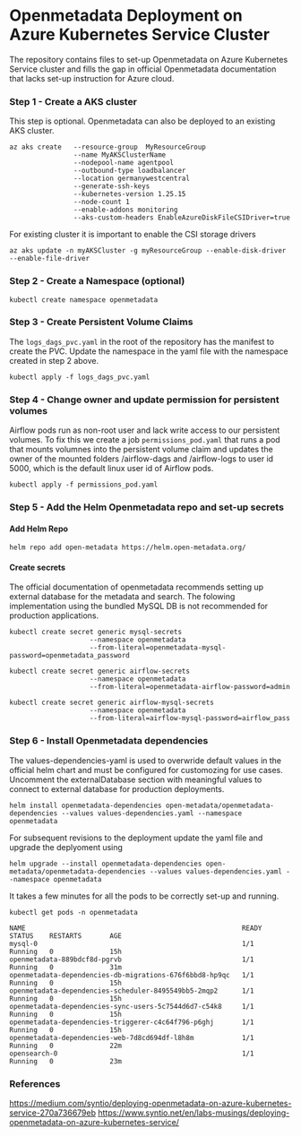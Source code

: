 
# Openmetadata Deployment on Azure Kubernetes Service Cluster
The repository contains files to set-up Openmetadata on Azure Kubernetes Service cluster and fills the gap in official Openmetadata documentation that lacks set-up instruction for Azure cloud.


### Step 1 - Create a AKS cluster
This step is optional. Openmetadata can also be deployed to an existing AKS cluster.
```azure-cli
az aks create   --resource-group  MyResourceGroup
                --name MyAKSClusterName 
                --nodepool-name agentpool 
                --outbound-type loadbalancer 
                --location germanywestcentral 
                --generate-ssh-keys 
    	        --kubernetes-version 1.25.15 
		        --node-count 1 
		        --enable-addons monitoring 
		        --aks-custom-headers EnableAzureDiskFileCSIDriver=true
```
For existing cluster it is important to enable the CSI storage drivers
```azure-cli
az aks update -n myAKSCluster -g myResourceGroup --enable-disk-driver --enable-file-driver
```

### Step 2 - Create a Namespace (optional)
```azure-cli
kubectl create namespace openmetadata
```

### Step 3 - Create Persistent Volume Claims
The `logs_dags_pvc.yaml` in the root of the repository has the manifest to create the PVC. Update the namespace in the yaml file with the namespace created in step 2 above. 
```azure-cli
kubectl apply -f logs_dags_pvc.yaml
```

### Step 4 - Change owner and update permission for persistent volumes
Airflow pods run as non-root user and lack write access to our persistent volumes. To fix this we create a job `permissions_pod.yaml` that runs a pod that mounts volumnes into the persistent volume claim and updates the owner of the mounted folders /airflow-dags and /airflow-logs to user id 5000, which is the default linux user id of Airflow pods.
```azure-cli
kubectl apply -f permissions_pod.yaml
```

### Step 5 - Add the Helm Openmetadata repo and set-up secrets
#### Add Helm Repo
``` azure-cli
helm repo add open-metadata https://helm.open-metadata.org/
```
#### Create secrets
The official documentation of openmetadata recommends setting up external database for the metadata and search. The folowing implementation using the bundled MySQL DB is not recommended for production applications.
```azure-cli
kubectl create secret generic mysql-secrets 
                    --namespace openmetadata 
                    --from-literal=openmetadata-mysql-password=openmetadata_password 
```
```azure-cli
kubectl create secret generic airflow-secrets 
                    --namespace openmetadata 
                    --from-literal=openmetadata-airflow-password=admin 
```
```azure-cli
kubectl create secret generic airflow-mysql-secrets 
                    --namespace openmetadata 
                    --from-literal=airflow-mysql-password=airflow_pass
```
### Step 6 - Install Openmetadata dependencies
The values-dependencies-yaml is used to overwride default values in the official helm chart and must be configured for customozing for use cases. Uncomment the externalDatabase section with meaningful values to connect to external database for production deployments.

```azure-cli
helm install openmetadata-dependencies open-metadata/openmetadata-dependencies --values values-dependencies.yaml --namespace openmetadata
```

For subsequent revisions to the deployment update the yaml file and upgrade the deplyoment using
```azure-cli
helm upgrade --install openmetadata-dependencies open-metadata/openmetadata-dependencies --values values-dependencies.yaml --namespace openmetadata
```

It takes a few minutes for all the pods to be correctly set-up and running.
```azure-cli
kubectl get pods -n openmetadata 
```
```
NAME                                                      READY   STATUS    RESTARTS       AGE
mysql-0                                                   1/1     Running   0              15h
openmetadata-889bdcf8d-pgrvb                              1/1     Running   0              31m
openmetadata-dependencies-db-migrations-676f6bbd8-hp9qc   1/1     Running   0              15h
openmetadata-dependencies-scheduler-8495549bb5-2mqp2      1/1     Running   0              15h
openmetadata-dependencies-sync-users-5c7544d6d7-c54k8     1/1     Running   0              15h
openmetadata-dependencies-triggerer-c4c64f796-p6ghj       1/1     Running   0              15h
openmetadata-dependencies-web-7d8cd694df-l8h8m            1/1     Running   0              22m
opensearch-0                                              1/1     Running   0              23m
```
### References
https://medium.com/syntio/deploying-openmetadata-on-azure-kubernetes-service-270a736679eb
https://www.syntio.net/en/labs-musings/deploying-openmetadata-on-azure-kubernetes-service/
